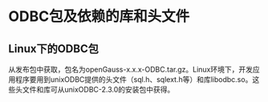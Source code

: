 # ODBC包及依赖的库和头文件<a name="ZH-CN_TOPIC_0244721234"></a>

## Linux下的ODBC包<a name="zh-cn_topic_0237120406_zh-cn_topic_0059778054_s4f531225ebb34e5a9d05a3042695060d"></a>

从发布包中获取，包名为openGauss-x.x.x-ODBC.tar.gz。Linux环境下，开发应用程序要用到unixODBC提供的头文件（sql.h、sqlext.h等）和库libodbc.so。这些头文件和库可从unixODBC-2.3.0的安装包中获得。

